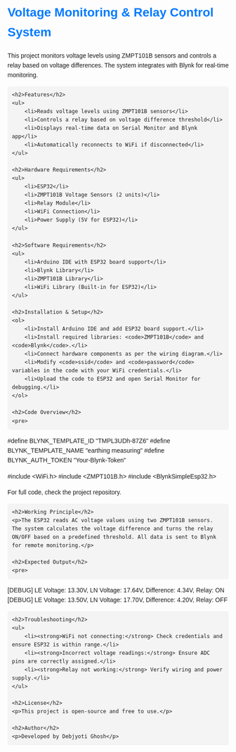 <!DOCTYPE html>
<html lang="en">
<head>
    <meta charset="UTF-8">
    <meta name="viewport" content="width=device-width, initial-scale=1.0">
    <title>Voltage Monitoring System - README</title>
    <style>
        body { font-family: Arial, sans-serif; line-height: 1.6; margin: 20px; }
        h1, h2 { color: #007BFF; }
        pre { background: #f4f4f4; padding: 10px; border-radius: 5px; }
    </style>
</head>
<body>
    <h1>Voltage Monitoring & Relay Control System</h1>
    <p>This project monitors voltage levels using ZMPT101B sensors and controls a relay based on voltage differences. The system integrates with Blynk for real-time monitoring.</p>

    <h2>Features</h2>
    <ul>
        <li>Reads voltage levels using ZMPT101B sensors</li>
        <li>Controls a relay based on voltage difference threshold</li>
        <li>Displays real-time data on Serial Monitor and Blynk app</li>
        <li>Automatically reconnects to WiFi if disconnected</li>
    </ul>

    <h2>Hardware Requirements</h2>
    <ul>
        <li>ESP32</li>
        <li>ZMPT101B Voltage Sensors (2 units)</li>
        <li>Relay Module</li>
        <li>WiFi Connection</li>
        <li>Power Supply (5V for ESP32)</li>
    </ul>

    <h2>Software Requirements</h2>
    <ul>
        <li>Arduino IDE with ESP32 board support</li>
        <li>Blynk Library</li>
        <li>ZMPT101B Library</li>
        <li>WiFi Library (Built-in for ESP32)</li>
    </ul>

    <h2>Installation & Setup</h2>
    <ol>
        <li>Install Arduino IDE and add ESP32 board support.</li>
        <li>Install required libraries: <code>ZMPT101B</code> and <code>Blynk</code>.</li>
        <li>Connect hardware components as per the wiring diagram.</li>
        <li>Modify <code>ssid</code> and <code>password</code> variables in the code with your WiFi credentials.</li>
        <li>Upload the code to ESP32 and open Serial Monitor for debugging.</li>
    </ol>

    <h2>Code Overview</h2>
    <pre>
#define BLYNK_TEMPLATE_ID "TMPL3UDh-87Z6"
#define BLYNK_TEMPLATE_NAME "earthing measuring"
#define BLYNK_AUTH_TOKEN "Your-Blynk-Token"

#include &lt;WiFi.h&gt;
#include &lt;ZMPT101B.h&gt;
#include &lt;BlynkSimpleEsp32.h&gt;
    </pre>
    <p>For full code, check the project repository.</p>

    <h2>Working Principle</h2>
    <p>The ESP32 reads AC voltage values using two ZMPT101B sensors. The system calculates the voltage difference and turns the relay ON/OFF based on a predefined threshold. All data is sent to Blynk for remote monitoring.</p>

    <h2>Expected Output</h2>
    <pre>
[DEBUG] LE Voltage: 13.30V, LN Voltage: 17.64V, Difference: 4.34V, Relay: ON
[DEBUG] LE Voltage: 13.50V, LN Voltage: 17.70V, Difference: 4.20V, Relay: OFF
    </pre>

    <h2>Troubleshooting</h2>
    <ul>
        <li><strong>WiFi not connecting:</strong> Check credentials and ensure ESP32 is within range.</li>
        <li><strong>Incorrect voltage readings:</strong> Ensure ADC pins are correctly assigned.</li>
        <li><strong>Relay not working:</strong> Verify wiring and power supply.</li>
    </ul>

    <h2>License</h2>
    <p>This project is open-source and free to use.</p>

    <h2>Author</h2>
    <p>Developed by Debjyoti Ghosh</p>
</body>
</html>
